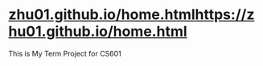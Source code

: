 # [zhu01.github.io/home.html](https://zhu01.github.io/home.html)https://zhu01.github.io/home.html
This is My Term Project for CS601

  

